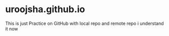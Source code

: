 # uroojsha.github.io
This is just Practice on GitHub 
with local repo and remote repo
i understand it now
